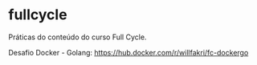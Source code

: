 # fullcycle
Práticas do conteúdo do curso Full Cycle.

Desafio Docker - Golang:
https://hub.docker.com/r/willfakri/fc-dockergo